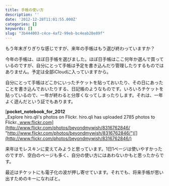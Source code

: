 ```yaml
---
title: 手帳の使い方
description: ''
date: '2012-12-28T11:01:55.000Z'
categories: []
keywords: []
slug: "3b444003-c4ce-4af2-99eb-bc4eab28e89f"
---
```

もう年末ぎりぎりな感じですが、来年の手帳はもう選び終わっていますか？

今年の手帳は、ほぼ日手帳を選びました。ほぼ日手帳はここ何年か選んで買っているのですが、自分にとって手帳は予定を書き込んだり管理したりするものではありません。予定は全部iCloudに入っていますから。  
  
自分にとって手帳はどこかにいったチケットを貼っておいたり、その日にあったことを書き込んでおいたりする、日記帳のようなものです。いろいろチケットを貼っているので、一年が終わると分厚くなってしまったりします。それは、一年よく遊んだという証でもあります。

[**pocket\_notebook\_for\_2012**  
_Explore hiro.qli's photos on Flickr. hiro.qli has uploaded 2785 photos to Flickr._www.flickr.com](http://www.flickr.com/photos/beyondmywish/8316762846/ "http://www.flickr.com/photos/beyondmywish/8316762846/")[](http://www.flickr.com/photos/beyondmywish/8316762846/)

来年はモレスキンに変えてみようと思っています。1日1ページは使いやすかったのですが、空白のページも多く、自分の使い方にはあわないかもと思ったからです。

最近はチケットにも電子化の波が押し寄せています。それでも、将来手帳が思い出すためのキーになればと。